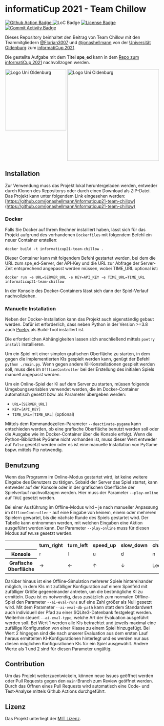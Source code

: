 # informatiCup 2021 - Team Chillow

<div>
    <a href="https://github.com/jonashellmann/informaticup21-team-chillow/actions?query=workflow%3A%22Python+Application%22">
        <img src="https://img.shields.io/github/workflow/status/jonashellmann/informaticup21-team-chillow/Python%20Application?label=GitHub%20Action" alt="Github Action Badge"/>
    </a>
    <img src="https://img.shields.io/tokei/lines/github/jonashellmann/informaticup21-team-chillow" alt="LoC Badge"/>
    <a href="https://github.com/jonashellmann/informaticup21-team-chillow/blob/main/LICENSE">
        <img src="https://img.shields.io/github/license/jonashellmann/informaticup21-team-chillow" alt="License Badge"/>
    </a>
    <a href="https://github.com/jonashellmann/informaticup21-team-chillow/commits/">
        <img src="https://img.shields.io/github/commit-activity/y/jonashellmann/informaticup21-team-chillow" alt="Commit Activity Badge"/>
    </a>
</div>

Dieses Repository beinhaltet den Beitrag von Team Chillow mit den Teammitgliedern
[@Florian3007](https://github.com/Florian3007) und [@jonashellmann](https://github.com/jonashellmann) von der
[Universität Oldenburg](https://uol.de) zum [informatiCup 2021](https://informaticup.github.io/).

Die gestellte Aufgabe mit dem Titel **spe_ed** kann in dem
[Repo zum informatiCup 2021](https://github.com/informatiCup/informatiCup2021) nachvollzogen werden.

<div style="display: flex; flex-wrap: wrap; justify-content: space-between;">
    <img src="https://upload.wikimedia.org/wikipedia/commons/thumb/2/22/Carl_von_Ossietzky_Universit%C3%A4t_Oldenburg_logo.svg/1200px-Carl_von_Ossietzky_Universit%C3%A4t_Oldenburg_logo.svg.png" alt="Logo Uni Oldenburg" width="200" />
    <img src="https://informaticup.github.io/images/informaticup-logo.png" alt="Logo Uni Oldenburg" width="300" />
</div>

## Installation

Zur Verwendung muss das Projekt lokal heruntergeladen werden, entweder durch Klonen des Repositorys oder durch einen
Download als ZIP-Datei.
Das Projekt kann unter folgendem Link eingesehen werden:
[https://github.com/jonashellmann/informaticup21-team-chillow](https://github.com/jonashellmann/informaticup21-team-chillow)

### Docker

Falls Sie Docker auf Ihrem Rechner installiert haben, lässt sich für das Projekt aufgrund des vorhandenen `Dockerfile`s
mit folgendem Befehl ein neuer Container erstellen:

`docker build -t informaticup21-team-chillow .`

Dieser Container kann mit folgendem Befehl gestartet werden, bei dem die URL zum spe_ed-Server, der API-Key und die URL
zur Abfrage der Server-Zeit entsprechend angepasst werden müssen, wobei TIME_URL optional ist:

`docker run -e URL=SERVER_URL -e KEY=API_KEY -e TIME_URL=TIME_URL informaticup21-team-chillow`

In der Konsole des Docker-Containers lässt sich dann der Spiel-Verlauf nachvollziehen.

### Manuelle Installation

Neben der Docker-Installation kann das Projekt auch eigenständig gebaut werden.
Dafür ist erforderlich, dass neben Python in der Version >=3.8 auch [Poetry](https://python-poetry.org/) als Build-Tool
installiert ist.

Die erforderlichen Abhängigkeiten lassen sich anschließend mittels `poetry install` installieren.

Um ein Spiel mit einer simplen grafischen Oberfläche zu starten, in dem gegen die implementierten KIs gespielt werden
kann, genügt der Befehl `python ./main.py`.
Wenn gegen andere KI-Konstellationen gespielt werden soll, muss dies im `OfflineController` bei der Erstellung des
initialen Spiels manuell angepasst werden.

Um ein Online-Spiel der KI auf dem Server zu starten, müssen folgende Umgebungsvariablen verwendet werden, die im
Docker-Container automatisch gesetzt bzw. als Parameter übergeben werden:
- `URL=[SERVER_URL]`
- `KEY=[API_KEY]`
- `TIME_URL=[TIME_URL]` (optional)

Mittels dem Kommandozeilen-Parameter `--deactivate-pygame` kann entschieden werden, ob eine grafische Oberfläche benutzt
werden soll oder die Ausgabe wie im Docker-Container über die Konsole erfolgt.
Wenn die Python-Bibliothek PyGame nicht vorhanden ist, muss dieser Wert entweder auf `False` gesetzt werden oder
es ist eine manuelle Installation von PyGame bspw. mittels Pip notwendig.

## Benutzung

Wenn das Programm im Online-Modus gestartet wird, ist keine weitere Eingabe des Benutzers zu tätigen.
Sobald der Server das Spiel startet, kann entweder auf der Konsole oder in der grafischen Oberfläche der Spielverlauf
nachvollzogen werden.
Hier muss der Parameter `--play-online` auf `TRUE` gesetzt werden.

Bei einer Ausführung im Offline-Modus wird – je nach manueller Anpassung im `OfflineController` - auf eine
Eingabe von keinem, einem oder mehreren Spielern gewartet, bis die nächste Runde des Spiels gestartet wird.
Der Tabelle kann entnommen werden, mit welchen Eingaben eine Aktion ausgeführt werden kann.
Der Parameter `--play-online` muss für diesen Modus auf `FALSE` gesetzt werden.

<table>
    <tr>
        <th></th>
        <th>turn_right</th>
        <th>turn_left</th>
        <th>speed_up</th>
        <th>slow_down</th>
        <th>change_nothing</th>
    </tr>
    <tr>
        <th>Konsole</th>
        <td>r</td>
        <td>l</td>
        <td>u</td>
        <td>d</td>
        <td>n</td>
    </tr>
    <tr>
        <th>Grafische Oberfläche</th>
        <td>→</td>
        <td>←</td>
        <td>↑</td>
        <td>↓</td>
        <td>Leertaste</td>
    </tr>
</table>

Darüber hinaus ist eine Offline-Simulation mehrerer Spiele hintereinander möglich, in dem KIs mit zufälliger
Konfiguration auf einem Spielfeld mit zufälliger Größe gegeneinander antreten, um die bestmögliche KI zu ermitteln.
Dazu ist es notwendig, dass zusätzlich zum normalen Offline-Spiel den Parameter `--ai-eval-runs` auf eine Zahl größer
als Null gesetzt wird.
Mit dem Parameter `--ai-eval-db-path` kann statt dem Standardwert auch individuell der Pfad zu einer SQLite3-Datenbank
festgelegt werden.
Weiterhin steuert `--ai-eval-type`, welche Art der Evaluation ausgeführt werden soll.
Bei Wert 1 werden alle KIs betrachtet und jeweils maximal eine zufällige Konfiguration von einer Klasse zu einem
Spiel hinzugefügt.
Bei Wert 2 hingegen sind die nach unserer Evaluation aus dem ersten Lauf heraus ermittelten KI-Konfigurationen
hinterlegt und es werden nur aus diesen möglichen Konfigurationen KIs für ein Spiel ausgewählt.
Andere Werte als 1 und 2 sind für diesen Parameter ungültig.

## Contribution

Um das Projekt weiterzuentwickeln, können neue Issues geöffnet werden oder Pull Requests gegen den `main`-Branch zum
Review geöffnet werden. Durch das Öffnen eines Pull Requests wird automatisch eine Code- und Test-Analyse mittels
Github Actions durchgeführt.

## Lizenz

Das Projekt unterliegt der [MIT Lizenz](https://github.com/jonashellmann/informaticup21-team-chillow/blob/master/LICENSE).
